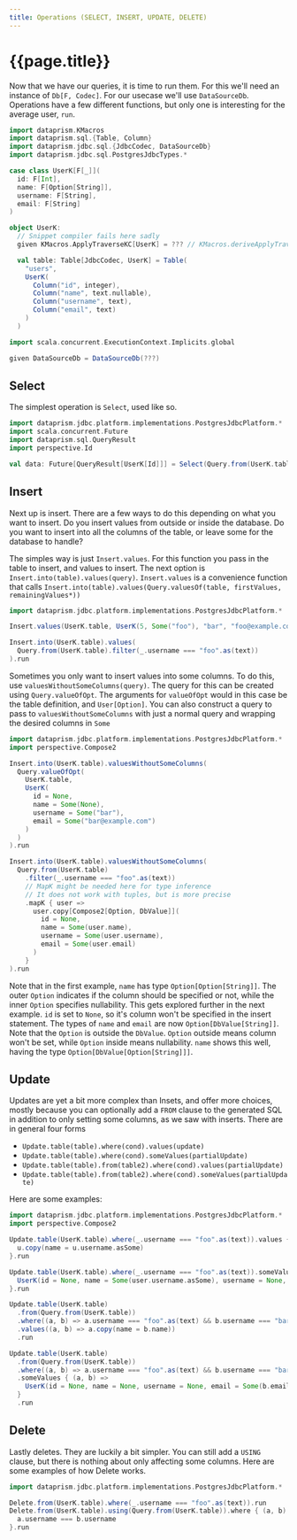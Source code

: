 ```yaml
---
title: Operations (SELECT, INSERT, UPDATE, DELETE)
---
```


# {{page.title}}

Now that we have our queries, it is time to run them. For this we'll need an instance of `Db[F, Codec]`. For our usecase
we'll use `DataSourceDb`. Operations have a few different functions, but only one is interesting for the average
user, `run`.

```scala 3 sc-name:Setup.scala
import dataprism.KMacros
import dataprism.sql.{Table, Column}
import dataprism.jdbc.sql.{JdbcCodec, DataSourceDb}
import dataprism.jdbc.sql.PostgresJdbcTypes.*

case class UserK[F[_]](
  id: F[Int],
  name: F[Option[String]],
  username: F[String],
  email: F[String]
)

object UserK:
  // Snippet compiler fails here sadly
  given KMacros.ApplyTraverseKC[UserK] = ??? // KMacros.deriveApplyTraverseKC[UserK]

  val table: Table[JdbcCodec, UserK] = Table(
    "users",
    UserK(
      Column("id", integer),
      Column("name", text.nullable),
      Column("username", text),
      Column("email", text)
    )
  )

import scala.concurrent.ExecutionContext.Implicits.global

given DataSourceDb = DataSourceDb(???)
```

## Select

The simplest operation is `Select`, used like so.

```scala 3 sc-compile-with:Setup.scala
import dataprism.jdbc.platform.implementations.PostgresJdbcPlatform.*
import scala.concurrent.Future
import dataprism.sql.QueryResult
import perspective.Id

val data: Future[QueryResult[UserK[Id]]] = Select(Query.from(UserK.table)).run
```

## Insert

Next up is insert. There are a few ways to do this depending on what you want to insert. Do you insert values from
outside or inside the database. Do you want to insert into all the columns of the table, or leave some for the database
to handle?

The simples way is just `Insert.values`. For this function you pass in the table to insert, and values to insert. The
next option is `Insert.into(table).values(query)`. `Insert.values` is a convenience function that
calls `Insert.into(table).values(Query.valuesOf(table, firstValues, remainingValues*))`

```scala 3 sc-compile-with:Setup.scala
import dataprism.jdbc.platform.implementations.PostgresJdbcPlatform.*

Insert.values(UserK.table, UserK(5, Some("foo"), "bar", "foo@example.com")).run

Insert.into(UserK.table).values(
  Query.from(UserK.table).filter(_.username === "foo".as(text))
).run
```

Sometimes you only want to insert values into some columns. To do this, use `valuesWithoutSomeColumns(query)`. The query
for this can be created using `Query.valueOfOpt`. The arguments for `valueOfOpt` would in this case be the table
definition, and `User[Option]`. You can also construct a query to pass to `valuesWithoutSomeColumns` with just a normal
query and wrapping the desired columns in `Some`

```scala 3 sc-compile-with:Setup.scala
import dataprism.jdbc.platform.implementations.PostgresJdbcPlatform.*
import perspective.Compose2

Insert.into(UserK.table).valuesWithoutSomeColumns(
  Query.valueOfOpt(
    UserK.table,
    UserK(
      id = None,
      name = Some(None),
      username = Some("bar"),
      email = Some("bar@example.com")
    )
  )
).run

Insert.into(UserK.table).valuesWithoutSomeColumns(
  Query.from(UserK.table)
    .filter(_.username === "foo".as(text))
    // MapK might be needed here for type inference
    // It does not work with tuples, but is more precise
    .mapK { user =>
      user.copy[Compose2[Option, DbValue]](
        id = None,
        name = Some(user.name),
        username = Some(user.username),
        email = Some(user.email)
      )
    }
).run
```

Note that in the first example, `name` has type `Option[Option[String]]`. The outer `Option` indicates if the column
should be specified or not, while the inner `Option` specifies nullability. This gets explored further in the next
example. `id` is set to `None`, so it's column won't be specified in the insert statement. The types of `name`
and `email` are now `Option[DbValue[String]]`. Note that the `Option` is outside the `DbValue`. `Option` outside means
column won't be set, while `Option` inside means nullability. `name` shows this well, having the
type `Option[DbValue[Option[String]]]`.

## Update

Updates are yet a bit more complex than Insets, and offer more choices, mostly because you can optionally add a `FROM`
clause to the generated SQL in addition to only setting some columns, as we saw with inserts. There are in general four
forms

* `Update.table(table).where(cond).values(update)`
* `Update.table(table).where(cond).someValues(partialUpdate)`
* `Update.table(table).from(table2).where(cond).values(partialUpdate)`
* `Update.table(table).from(table2).where(cond).someValues(partialUpdate)`

Here are some examples:

```scala 3 sc-compile-with:Setup.scala
import dataprism.jdbc.platform.implementations.PostgresJdbcPlatform.*
import perspective.Compose2

Update.table(UserK.table).where(_.username === "foo".as(text)).values { u =>
  u.copy(name = u.username.asSome)
}.run

Update.table(UserK.table).where(_.username === "foo".as(text)).someValues { user =>
  UserK(id = None, name = Some(user.username.asSome), username = None, email = None)
}.run

Update.table(UserK.table)
  .from(Query.from(UserK.table))
  .where((a, b) => a.username === "foo".as(text) && b.username === "bar".as(text))
  .values((a, b) => a.copy(name = b.name))
  .run

Update.table(UserK.table)
  .from(Query.from(UserK.table))
  .where((a, b) => a.username === "foo".as(text) && b.username === "bar".as(text))
  .someValues { (a, b) =>
    UserK(id = None, name = None, username = None, email = Some(b.email))
  }
  .run
```

## Delete

Lastly deletes. They are luckily a bit simpler. You can still add a `USING` clause, but there is nothing about only
affecting some columns. Here are some examples of how Delete works.

```scala 3 sc-compile-with:Setup.scala
import dataprism.jdbc.platform.implementations.PostgresJdbcPlatform.*

Delete.from(UserK.table).where(_.username === "foo".as(text)).run
Delete.from(UserK.table).using(Query.from(UserK.table)).where { (a, b) =>
  a.username === b.username
}.run
```

